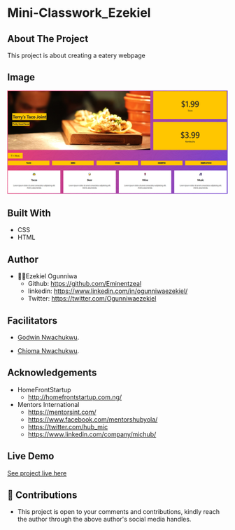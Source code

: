 # Mini-Classwork_Ezekiel

## About The Project
This project is about creating a eatery webpage

## Image
![landing page.](/assets/images/landing.jpg "This is the welcome interface")

## Built With
* CSS
* HTML

## Author
* 👨‍🦱Ezekiel Ogunniwa
  * Github: https://github.com/Eminentzeal
  * linkedin: https://www.linkedin.com/in/ogunniwaezekiel/
  * Twitter: https://twitter.com/Ogunniwaezekiel

## Facilitators
* [Godwin Nwachukwu](https://github.com/Gnwin).

* [Chioma Nwachukwu](https://github.com/Chiomy).

## Acknowledgements
* HomeFrontStartup
  * http://homefrontstartup.com.ng/
* Mentors International
  * https://mentorsint.com/
  * https://www.facebook.com/mentorshubyola/
  * https://twitter.com/hub_mic
  * https://www.linkedin.com/company/michub/

## Live Demo
[See project live here](https://raw.githack.com/Eminentzeal/Mini-Classwork_Ezekiel/main/index.html)

## 🤝 Contributions
* This project is open to your comments and contributions, kindly reach the author through the above author's social media handles.